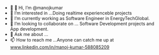 
- 🔭 👋 Hi, I’m @manojkumar
-  👀 I’m interested in ...Doing realtime experienceble projects
- 🌱 I’m currently working as Software Engineer in EnergyTechGlobal.
- 💞️ I’m looking to collaborate on ... Software Development projects and App development.
- 💬 Ask me about ...
- 📫 How to reach me ...Anyone can catch me up at www.linkedin.com/in/manoj-kumar-588085209

